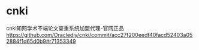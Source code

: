 # cnki
cnki知网学术不端论文查重系统加盟代理-官网正品
https://github.com/Oraclediy/cnki/commit/acc27f200eedf40facd52403a052884f1d65d0b9#r71353349
